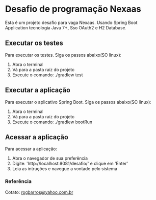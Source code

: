 # Desafio de programação Nexaas

Esta é um projeto desafio para vaga Nexaas. 
Usando Spring Boot Application tecnologia Java 7+, Sso OAuth2 e H2 Database.

## Executar os testes
Para executar os testes. Siga os passos abaixo(SO linux):
1. Abra o terminal
1. Vá para a pasta raíz do projeto
1. Execute o comando: ./gradlew test

## Executar a aplicação
Para executar o aplicativo Spring Boot. Siga os passos abaixo(SO linux):
1. Abra o terminal
1. Vá para a pasta raíz do projeto
1. Execute o comando: ./gradlew bootRun 

## Acessar a aplicação
Para acessar a aplicação:
1. Abra o navegador de sua preferência
1. Digite: 'http://localhost:8081/desafio/' e clique em 'Enter'
1. Leia as intruções e navegue a vontade pelo sistema

### Referência

Cotato: rogbarros@yahoo.com.br
